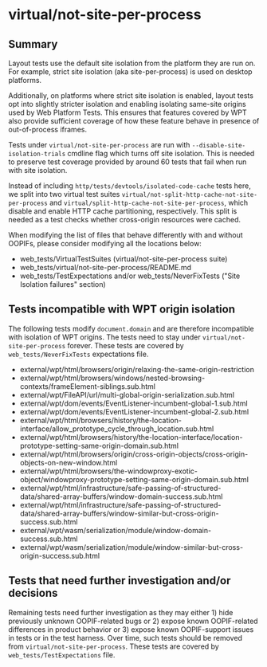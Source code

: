 # virtual/not-site-per-process

## Summary

Layout tests use the default site isolation from the platform they are
run on.  For example, strict site isolation (aka site-per-process) is
used on desktop platforms.

Additionally, on platforms where strict site isolation is enabled,
layout tests opt into slightly stricter isolation and enabling isolating
same-site origins used by Web Platform Tests. This ensures that features
covered by WPT also provide sufficient coverage of how these feature
behave in presence of out-of-process iframes.

Tests under `virtual/not-site-per-process` are run with
`--disable-site-isolation-trials` cmdline flag which turns off site
isolation.  This is needed to preserve test coverage provided by around
60 tests that fail when run with site isolation.

Instead of including `http/tests/devtools/isolated-code-cache` tests here, we
split into two virtual test suites
`virtual/not-split-http-cache-not-site-per-process` and
`virtual/split-http-cache-not-site-per-process`, which disable and enable HTTP
cache partitioning, respectively. This split is needed as a test checks whether
cross-origin resources were cached.

When modifying the list of files that behave differently with and without
OOPIFs, please consider modifying all the locations below:
- web_tests/VirtualTestSuites (virtual/not-site-per-process suite)
- web_tests/virtual/not-site-per-process/README.md
- web_tests/TestExpectations and/or web_tests/NeverFixTests
  ("Site Isolation failures" section)


## Tests incompatible with WPT origin isolation

The following tests modify `document.domain` and are therefore incompatible with
isolation of WPT origins.  The tests need to stay under
`virtual/not-site-per-process` forever.  These tests are covered by
`web_tests/NeverFixTests` expectations file.

- external/wpt/html/browsers/origin/relaxing-the-same-origin-restriction
- external/wpt/html/browsers/windows/nested-browsing-contexts/frameElement-siblings.sub.html
- external/wpt/FileAPI/url/multi-global-origin-serialization.sub.html
- external/wpt/dom/events/EventListener-incumbent-global-1.sub.html
- external/wpt/dom/events/EventListener-incumbent-global-2.sub.html
- external/wpt/html/browsers/history/the-location-interface/allow_prototype_cycle_through_location.sub.html
- external/wpt/html/browsers/history/the-location-interface/location-prototype-setting-same-origin-domain.sub.html
- external/wpt/html/browsers/origin/cross-origin-objects/cross-origin-objects-on-new-window.html
- external/wpt/html/browsers/the-windowproxy-exotic-object/windowproxy-prototype-setting-same-origin-domain.sub.html
- external/wpt/html/infrastructure/safe-passing-of-structured-data/shared-array-buffers/window-domain-success.sub.html
- external/wpt/html/infrastructure/safe-passing-of-structured-data/shared-array-buffers/window-similar-but-cross-origin-success.sub.html
- external/wpt/wasm/serialization/module/window-domain-success.sub.html
- external/wpt/wasm/serialization/module/window-similar-but-cross-origin-success.sub.html

## Tests that need further investigation and/or decisions

Remaining tests need further investigation as they may either 1) hide
previously unknown OOPIF-related bugs or 2) expose known OOPIF-related
differences in product behavior or 3) expose known OOPIF-support issues
in tests or in the test harness.  Over time, such tests should be
removed from `virtual/not-site-per-process`.  These tests are covered
by `web_tests/TestExpectations` file.
